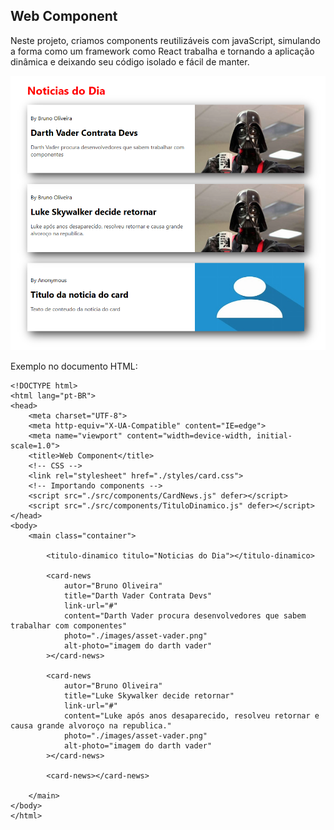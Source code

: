 ## Web Component
Neste projeto, criamos components reutilizáveis com javaScript, simulando a forma como um framework como React trabalha e tornando a aplicação dinâmica e deixando seu código isolado e fácil de manter.

<img src="./images/screenshot-01.jpg" alt="imagem do projeto">

Exemplo no documento HTML:
```
<!DOCTYPE html>
<html lang="pt-BR">
<head>
    <meta charset="UTF-8">
    <meta http-equiv="X-UA-Compatible" content="IE=edge">
    <meta name="viewport" content="width=device-width, initial-scale=1.0">
    <title>Web Component</title>
    <!-- CSS -->
    <link rel="stylesheet" href="./styles/card.css">
    <!-- Importando components -->
    <script src="./src/components/CardNews.js" defer></script>
    <script src="./src/components/TituloDinamico.js" defer></script>
</head>
<body>
    <main class="container">

        <titulo-dinamico titulo="Noticias do Dia"></titulo-dinamico>

        <card-news
            autor="Bruno Oliveira"
            title="Darth Vader Contrata Devs"
            link-url="#"
            content="Darth Vader procura desenvolvedores que sabem trabalhar com componentes"
            photo="./images/asset-vader.png"
            alt-photo="imagem do darth vader"
        ></card-news>

        <card-news
            autor="Bruno Oliveira"
            title="Luke Skywalker decide retornar"
            link-url="#"
            content="Luke após anos desaparecido, resolveu retornar e causa grande alvoroço na republica."
            photo="./images/asset-vader.png"
            alt-photo="imagem do darth vader"
        ></card-news>

        <card-news></card-news>
        
    </main>
</body>
</html>
```